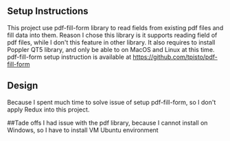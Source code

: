 ## Setup Instructions
This project use pdf-fill-form library to read fields from existing pdf files and fill data into them. Reason I chose this library is it supports reading field of pdf files, while I don't this feature in other library. It also requires to install Poppler QT5 library, and only be able to on MacOS and Linux at this time.
pdf-fill-form setup instruction is available at https://github.com/tpisto/pdf-fill-form


## Design
Because I spent much time to solve issue of setup pdf-fill-form, so I don't apply Redux into this project.

##Tade offs
I had issue with the pdf library, because I cannot install on Windows, so I have to install VM Ubuntu environment